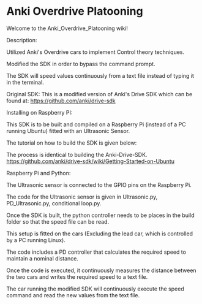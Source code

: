 # Anki Overdrive Platooning
Welcome to the Anki_Overdrive_Platooning wiki!

Description:

Utilized Anki's Overdrive cars to implement Control theory techniques.

Modified the SDK in order to bypass the command prompt.

The SDK will speed values continuously from a text file instead of typing it in the terminal.

Original SDK: This is a modified version of Anki's Drive SDK which can be found at:
https://github.com/anki/drive-sdk



Installing on Raspberry PI:

This SDK is to be built and compiled on a Raspberry Pi (instead of a PC running Ubuntu) fitted with an Ultrasonic Sensor.

The tutorial on how to build the SDK is given below:

The process is identical to building the Anki-Drive-SDK.
https://github.com/anki/drive-sdk/wiki/Getting-Started-on-Ubuntu




Raspberry Pi and Python:

The Ultrasonic sensor is connected to the GPIO pins on the Raspberry Pi.

The code for the Ultrasonic sensor is given in Ultrasonic.py, PD_Ultrasonic.py, conditional loop.py.

Once the SDK is built, the python controller needs to be places in the build folder so that the speed file can be read.

This setup is fitted on the cars (Excluding the lead car, which is controlled by a PC running Linux).

The code includes a PD controller that calculates the required speed to maintain a nominal distance.

Once the code is executed, it continuously measures the distance between the two cars and writes the required speed to a text file.

The car running the modified SDK will continuously execute the speed command and read the new values from the text file.
